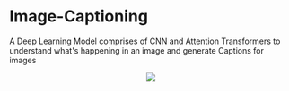 # Image-Captioning
A Deep Learning Model comprises of CNN and Attention Transformers to understand what's happening in an image and generate Captions for images

<p align = "center">
  <img src = "https://github.com/0EnIgma1/Image-Captioning/blob/main/roadmap.png"
</p>
